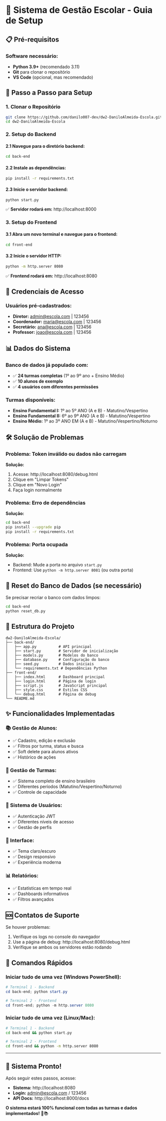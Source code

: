 # 🏫 Sistema de Gestão Escolar - Guia de Setup

## 📋 Pré-requisitos

### Software necessário:
- **Python 3.9+** (recomendado 3.11)
- **Git** para clonar o repositório
- **VS Code** (opcional, mas recomendado)

## 🚀 Passo a Passo para Setup

### 1. Clonar o Repositório
```bash
git clone https://github.com/danilo007-dev/dw2-DaniloAlmeida-Escola.git
cd dw2-DaniloAlmeida-Escola
```

### 2. Setup do Backend

#### 2.1 Navegue para o diretório backend:
```bash
cd back-end
```

#### 2.2 Instale as dependências:
```bash
pip install -r requirements.txt
```

#### 2.3 Inicie o servidor backend:
```bash
python start.py
```
✅ **Servidor rodará em:** http://localhost:8000

### 3. Setup do Frontend

#### 3.1 Abra um novo terminal e navegue para o frontend:
```bash
cd front-end
```

#### 3.2 Inicie o servidor HTTP:
```bash
python -m http.server 8080
```
✅ **Frontend rodará em:** http://localhost:8080

## 🔐 Credenciais de Acesso

### Usuários pré-cadastrados:
- **Diretor:** admin@escola.com | 123456
- **Coordenador:** maria@escola.com | 123456
- **Secretário:** ana@escola.com | 123456
- **Professor:** joao@escola.com | 123456

## 📊 Dados do Sistema

### Banco de dados já populado com:
- ✅ **24 turmas completas** (1º ao 9º ano + Ensino Médio)
- ✅ **10 alunos de exemplo**
- ✅ **4 usuários com diferentes permissões**

### Turmas disponíveis:
- **Ensino Fundamental I:** 1º ao 5º ANO (A e B) - Matutino/Vespertino
- **Ensino Fundamental II:** 6º ao 9º ANO (A e B) - Matutino/Vespertino
- **Ensino Médio:** 1º ao 3º ANO EM (A e B) - Matutino/Vespertino/Noturno

## 🛠️ Solução de Problemas

### Problema: Token inválido ou dados não carregam
**Solução:**
1. Acesse: http://localhost:8080/debug.html
2. Clique em "Limpar Tokens"
3. Clique em "Novo Login"
4. Faça login normalmente

### Problema: Erro de dependências
**Solução:**
```bash
cd back-end
pip install --upgrade pip
pip install -r requirements.txt
```

### Problema: Porta ocupada
**Solução:**
- Backend: Mude a porta no arquivo `start.py`
- Frontend: Use `python -m http.server 8081` (ou outra porta)

## 🔄 Reset do Banco de Dados (se necessário)

Se precisar recriar o banco com dados limpos:
```bash
cd back-end
python reset_db.py
```

## 📁 Estrutura do Projeto

```
dw2-DaniloAlmeida-Escola/
├── back-end/
│   ├── app.py          # API principal
│   ├── start.py        # Servidor de inicialização
│   ├── models.py       # Modelos do banco
│   ├── database.py     # Configuração do banco
│   ├── seed.py         # Dados iniciais
│   └── requirements.txt # Dependências Python
├── front-end/
│   ├── index.html      # Dashboard principal
│   ├── login.html      # Página de login
│   ├── script.js       # JavaScript principal
│   ├── style.css       # Estilos CSS
│   └── debug.html      # Página de debug
└── README.md
```

## ✨ Funcionalidades Implementadas

### 📚 Gestão de Alunos:
- ✅ Cadastro, edição e exclusão
- ✅ Filtros por turma, status e busca
- ✅ Soft delete para alunos ativos
- ✅ Histórico de ações

### 🏫 Gestão de Turmas:
- ✅ Sistema completo de ensino brasileiro
- ✅ Diferentes períodos (Matutino/Vespertino/Noturno)
- ✅ Controle de capacidade

### 👥 Sistema de Usuários:
- ✅ Autenticação JWT
- ✅ Diferentes níveis de acesso
- ✅ Gestão de perfis

### 🎨 Interface:
- ✅ Tema claro/escuro
- ✅ Design responsivo
- ✅ Experiência moderna

### 📊 Relatórios:
- ✅ Estatísticas em tempo real
- ✅ Dashboards informativos
- ✅ Filtros avançados

## 🆘 Contatos de Suporte

Se houver problemas:
1. Verifique os logs no console do navegador
2. Use a página de debug: http://localhost:8080/debug.html
3. Verifique se ambos os servidores estão rodando

## 🎯 Comandos Rápidos

### Iniciar tudo de uma vez (Windows PowerShell):
```powershell
# Terminal 1 - Backend
cd back-end; python start.py

# Terminal 2 - Frontend  
cd front-end; python -m http.server 8080
```

### Iniciar tudo de uma vez (Linux/Mac):
```bash
# Terminal 1 - Backend
cd back-end && python start.py

# Terminal 2 - Frontend
cd front-end && python -m http.server 8080
```

---

## 🚀 Sistema Pronto!

Após seguir estes passos, acesse:
- **Sistema:** http://localhost:8080
- **Login:** admin@escola.com / 123456
- **API Docs:** http://localhost:8000/docs

**O sistema estará 100% funcional com todas as turmas e dados implementados!** 🎉📚
